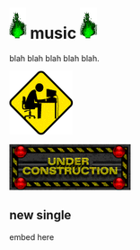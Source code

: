 # ![green_flame](../media/green_flame.gif) music ![green_flame](../media/green_flame.gif)

blah blah blah blah blah.

![head construction](../media/head_construction.gif)

![under construction](../media/under_construction.gif)

## new single

embed here